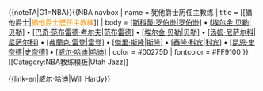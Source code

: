 <noinclude>{{noteTA|G1=NBA}}</noinclude>{{NBA navbox
| name  = 犹他爵士历任主教练
| title = [[猶他爵士|<span style="color:#FF9100;">猶他爵士歷任主教練</span>]]
| body  = [[斯科蒂·罗伯逊|罗伯逊]]({{nbay|1974|start}}) • [[埃尔金·贝勒|贝勒]]({{nbay|1974|start}}) • [[巴奇·范布雷德·考尔夫|范布雷德]]({{nbay|1974|start}}–{{nbay|1976|start}}) • [[埃尔金·贝勒|贝勒]]({{nbay|1976|start}}–{{nbay|1978|end}}) • [[汤姆·尼萨尔科|尼萨尔科]]({{nbay|1979|start}}–{{nbay|1981|start}}) • [[弗蘭克·雷登|雷登]]({{nbay|1981|start}}–{{nbay|1988|start}}) • [[傑里·斯隆|斯隆]]({{nbay|1988|start}}–{{nbay|2010|end}}) • [[泰隆·科宾|科宾]]({{nbay|2010|end}}–{{nbay|2013|end}}) • [[昆恩·史奈德|史奈德]]({{nbay|2014|start}}–{{nbay|2021|end}}) • [[威尔·哈迪|哈迪]]({{nbay|2022|start}}–)
| color = #00275D
| fontcolor = #FF9100
}}<noinclude>[[Category:NBA教练模板|Utah Jazz]]</noinclude>

{{link-en|威尔·哈迪|Will Hardy}}